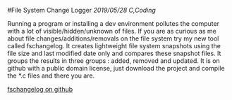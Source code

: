 #File System Change Logger
_2019/05/28 C,Coding_

Running a program or installing a dev environment pollutes the computer with a lot of visible/hidden/unknown of files. If you are as curious as me about file changes/additions/removals on the file system try my new tool called fschangelog. It creates lightweight file system snapshots using the file size and last modified date only and compares these snapshot files. It groups the results in three groups : added, removed and updated.
It is on github with a public domain license, just download the project and compile the *.c files and there you are.

[fschangelog on github](https://github.com/milgra/fschangelog)
